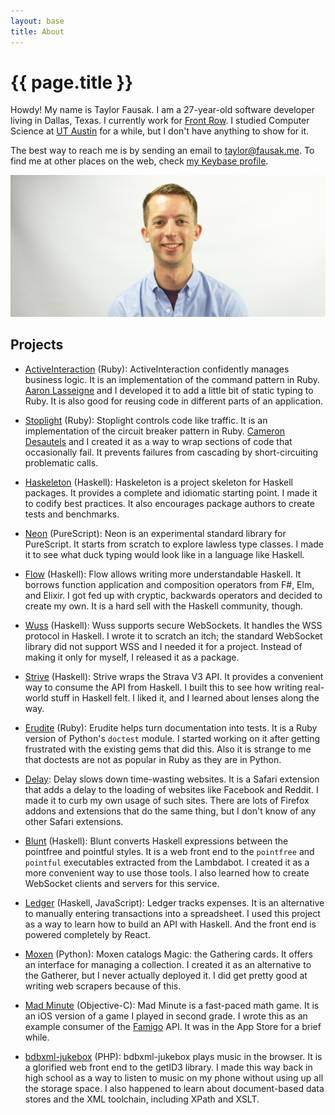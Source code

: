 ```yaml
---
layout: base
title: About
---
```


# {{ page.title }}

Howdy! My name is Taylor Fausak. I am a 27-year-old software developer
living in Dallas, Texas. I currently work for [Front Row][1]. I studied
Computer Science at [UT Austin][2] for a while, but I don't have
anything to show for it.

The best way to reach me is by sending an email to [taylor@fausak.me][3]. To
find me at other places on the web, check [my Keybase profile][4].

![Taylor Fausak][5]

## Projects

- [ActiveInteraction][] (Ruby):
  ActiveInteraction confidently manages business logic. It is an implementation
  of the command pattern in Ruby. [Aaron Lasseigne][] and I developed it to add
  a little bit of static typing to Ruby. It is also good for reusing code in
  different parts of an application.

- [Stoplight][] (Ruby):
  Stoplight controls code like traffic. It is an implementation of the circuit
  breaker pattern in Ruby. [Cameron Desautels][] and I created it as a way to
  wrap sections of code that occasionally fail. It prevents failures from
  cascading by short-circuiting problematic calls.

- [Haskeleton][] (Haskell):
  Haskeleton is a project skeleton for Haskell packages. It provides a complete
  and idiomatic starting point. I made it to codify best practices. It also
  encourages package authors to create tests and benchmarks.

- [Neon][] (PureScript):
  Neon is an experimental standard library for PureScript. It starts from
  scratch to explore lawless type classes. I made it to see what duck typing
  would look like in a language like Haskell.

- [Flow][] (Haskell):
  Flow allows writing more understandable Haskell. It borrows function
  application and composition operators from F#, Elm, and Elixir. I got fed up
  with cryptic, backwards operators and decided to create my own. It is a hard
  sell with the Haskell community, though.

- [Wuss][] (Haskell):
  Wuss supports secure WebSockets. It handles the WSS protocol in Haskell. I
  wrote it to scratch an itch; the standard WebSocket library did not support
  WSS and I needed it for a project. Instead of making it only for myself, I
  released it as a package.

- [Strive][] (Haskell):
  Strive wraps the Strava V3 API. It provides a convenient way to consume the
  API from Haskell. I built this to see how writing real-world stuff in Haskell
  felt. I liked it, and I learned about lenses along the way.

- [Erudite][] (Ruby):
  Erudite helps turn documentation into tests. It is a Ruby version of Python's
  `doctest` module. I started working on it after getting frustrated with the
  existing gems that did this. Also it is strange to me that doctests are not
  as popular in Ruby as they are in Python.

- [Delay][]:
  Delay slows down time-wasting websites. It is a Safari extension that adds a
  delay to the loading of websites like Facebook and Reddit. I made it to curb
  my own usage of such sites. There are lots of Firefox addons and extensions
  that do the same thing, but I don't know of any other Safari extensions.

- [Blunt][] (Haskell):
  Blunt converts Haskell expressions between the pointfree and pointful styles.
  It is a web front end to the `pointfree` and `pointful` executables extracted
  from the Lambdabot. I created it as a more convenient way to use those tools.
  I also learned how to create WebSocket clients and servers for this service.

- [Ledger][] (Haskell, JavaScript):
  Ledger tracks expenses. It is an alternative to manually entering
  transactions into a spreadsheet. I used this project as a way to learn how to
  build an API with Haskell. And the front end is powered completely by React.

- [Moxen][] (Python):
  Moxen catalogs Magic: the Gathering cards. It offers an interface for
  managing a collection. I created it as an alternative to the Gatherer, but I
  never actually deployed it. I did get pretty good at writing web scrapers
  because of this.

- [Mad Minute][] (Objective-C):
  Mad Minute is a fast-paced math game. It is an iOS version of a game I played
  in second grade. I wrote this as an example consumer of the [Famigo][] API.
  It was in the App Store for a brief while.

- [bdbxml-jukebox][] (PHP):
  bdbxml-jukebox plays music in the browser. It is a glorified web front end to
  the getID3 library. I made this way back in high school as a way to listen to
  music on my phone without using up all the storage space. I also happened to
  learn about document-based data stores and the XML toolchain, including XPath
  and XSLT.

[1]: https://www.frontrowed.com
[2]: https://www.utexas.edu
[3]: mailto:taylor+honeypot@fausak.me
[4]: https://keybase.io/taylorfausak
[5]: /static/images/taylor-fausak.jpg

[activeinteraction]: https://github.com/orgsync/active_interaction
[aaron lasseigne]: https://aaronlasseigne.com
[stoplight]: https://github.com/orgsync/stoplight
[cameron desautels]: https://camdez.com
[haskeleton]: https://github.com/tfausak/haskeleton
[neon]: https://github.com/tfausak/purescript-neon
[flow]: https://github.com/tfausak/flow
[wuss]: https://github.com/tfausak/wuss
[strive]: https://github.com/tfausak/strive
[erudite]: https://github.com/tfausak/erudite
[delay]: https://github.com/tfausak/delay
[blunt]: https://github.com/tfausak/blunt
[ledger]: https://github.com/asm-products/ledger-backend
[moxen]: https://github.com/tfausak/moxen
[mad minute]: https://github.com/tfausak/MadMinute
[famigo]: http://www.famigo.com
[bdbxml-jukebox]: https://github.com/tfausak/bdbxml-jukebox
